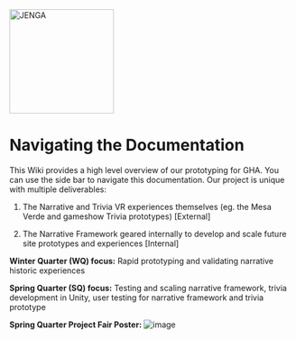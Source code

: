 <img src="https://user-images.githubusercontent.com/53293116/150418094-e0575ad8-7598-473d-85a0-6289526e2d1c.jpeg" alt="JENGA" width="185" height="185">



# Navigating the Documentation
This Wiki provides a high level overview of our prototyping for GHA. You can use the side bar to navigate this documentation. Our project is unique with multiple deliverables: 

1. The Narrative and Trivia VR experiences themselves (eg. the Mesa Verde and gameshow Trivia prototypes) [External]

2. The Narrative Framework geared internally to develop and scale future site prototypes and experiences [Internal]


**Winter Quarter (WQ) focus:** Rapid prototyping and validating narrative historic experiences

**Spring Quarter (SQ) focus:** Testing and scaling narrative framework, trivia development in Unity, user testing for narrative framework and trivia prototype 

**Spring Quarter Project Fair Poster:** 
![image](https://user-images.githubusercontent.com/69916790/172456918-e86a8d02-4378-434d-b690-e4049f55a4d5.png)
